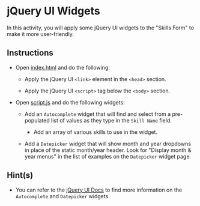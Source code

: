 # jQuery UI Widgets

In this activity, you will apply some jQuery UI widgets to the "Skills Form" to make it more user-friendly.

## Instructions

* Open [index.html](Unsolved/index.html) and do the following:

  * Apply the jQuery UI `<link>` element in the `<head>` section.

  * Apply the jQuery UI `<script>` tag below the `<body>` section.

* Open [script.js](Unsolved/assets/js/script.js) and do the following widgets:

  * Add an `Autocomplete` widget that will find and select from a pre-populated list of values as they type in the `Skill Name` field.

    * Add an array of various skills to use in the widget.

  * Add a `Datepicker` widget that will show month and year dropdowns in place of the static month/year header. Look for "Display month & year menus" in the list of examples on the `Datepicker` widget page.

## Hint(s)

* You can refer to the [jQuery UI Docs](https://jqueryui.com/demos/) to find more information on the `Autocomplete` and `Datepicker` widgets.